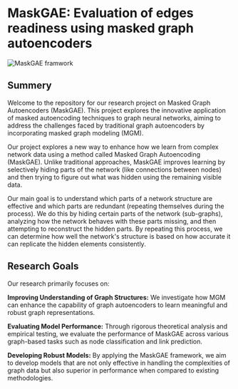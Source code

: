 # MaskGAE: Evaluation of edges readiness using masked graph autoencoders
![MaskGAE framwork](https://github.com/gilseg10/BraudeProject/assets/157500311/d815c454-4ff2-418f-a2c3-dfd89ec5488f)

## Summery
Welcome to the repository for our research project on Masked Graph Autoencoders (MaskGAE). This project explores the innovative application of masked autoencoding techniques to graph neural networks, aiming to address the challenges faced by traditional graph autoencoders by incorporating masked graph modeling (MGM).

Our project explores a new way to enhance how we learn from complex network data using a method called Masked Graph Autoencoding (MaskGAE). Unlike traditional approaches, MaskGAE improves learning by selectively hiding parts of the network (like connections between nodes) and then trying to figure out what was hidden using the remaining visible data.

Our main goal is to understand which parts of a network structure are effective and which parts are redundant (repeating themselves during the process). We do this by hiding certain parts of the network (sub-graphs), analyzing how the network behaves with these parts missing, and then attempting to reconstruct the hidden parts. By repeating this process, we can determine how well the network's structure is based on how accurate it can replicate the hidden elements consistently.

## Research Goals
Our research primarily focuses on:

**Improving Understanding of Graph Structures:** We investigate how MGM can enhance the capability of graph autoencoders to learn meaningful and robust graph representations.

**Evaluating Model Performance:** Through rigorous theoretical analysis and empirical testing, we evaluate the performance of MaskGAE across various graph-based tasks such as node classification and link prediction.

**Developing Robust Models:** By applying the MaskGAE framework, we aim to develop models that are not only effective in handling the complexities of graph data but also superior in performance when compared to existing methodologies.
